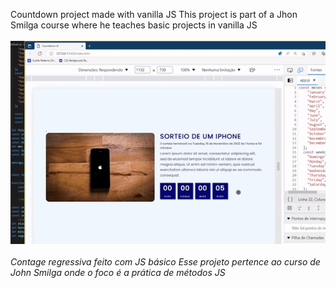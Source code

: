 Countdown project made with vanilla JS
This project is part of a Jhon Smilga course where he teaches basic projects in vanilla JS
<br><br>
<img src='assets/to_readme/teste.gif'/>
<br><br>
<em>Contage regressiva feito com JS básico</em>
<em>Esse projeto pertence ao curso de John Smilga onde o foco é a prática de métodos JS</em>


